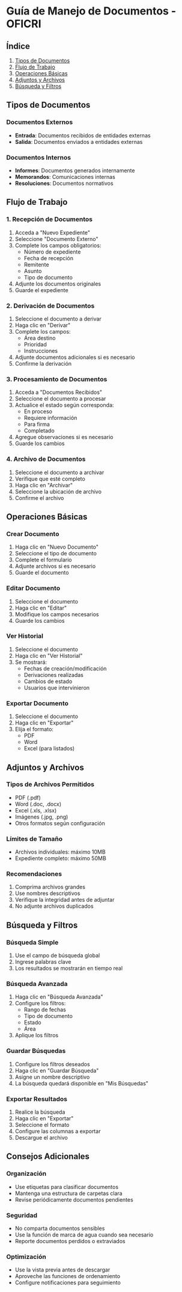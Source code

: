# Guía de Manejo de Documentos - OFICRI

## Índice
1. [Tipos de Documentos](#tipos-de-documentos)
2. [Flujo de Trabajo](#flujo-de-trabajo)
3. [Operaciones Básicas](#operaciones-básicas)
4. [Adjuntos y Archivos](#adjuntos-y-archivos)
5. [Búsqueda y Filtros](#búsqueda-y-filtros)

## Tipos de Documentos

### Documentos Externos
- **Entrada**: Documentos recibidos de entidades externas
- **Salida**: Documentos enviados a entidades externas

### Documentos Internos
- **Informes**: Documentos generados internamente
- **Memorandos**: Comunicaciones internas
- **Resoluciones**: Documentos normativos

## Flujo de Trabajo

### 1. Recepción de Documentos
1. Acceda a "Nuevo Expediente"
2. Seleccione "Documento Externo"
3. Complete los campos obligatorios:
   - Número de expediente
   - Fecha de recepción
   - Remitente
   - Asunto
   - Tipo de documento
4. Adjunte los documentos originales
5. Guarde el expediente

### 2. Derivación de Documentos
1. Seleccione el documento a derivar
2. Haga clic en "Derivar"
3. Complete los campos:
   - Área destino
   - Prioridad
   - Instrucciones
4. Adjunte documentos adicionales si es necesario
5. Confirme la derivación

### 3. Procesamiento de Documentos
1. Acceda a "Documentos Recibidos"
2. Seleccione el documento a procesar
3. Actualice el estado según corresponda:
   - En proceso
   - Requiere información
   - Para firma
   - Completado
4. Agregue observaciones si es necesario
5. Guarde los cambios

### 4. Archivo de Documentos
1. Seleccione el documento a archivar
2. Verifique que esté completo
3. Haga clic en "Archivar"
4. Seleccione la ubicación de archivo
5. Confirme el archivo

## Operaciones Básicas

### Crear Documento
1. Haga clic en "Nuevo Documento"
2. Seleccione el tipo de documento
3. Complete el formulario
4. Adjunte archivos si es necesario
5. Guarde el documento

### Editar Documento
1. Seleccione el documento
2. Haga clic en "Editar"
3. Modifique los campos necesarios
4. Guarde los cambios

### Ver Historial
1. Seleccione el documento
2. Haga clic en "Ver Historial"
3. Se mostrará:
   - Fechas de creación/modificación
   - Derivaciones realizadas
   - Cambios de estado
   - Usuarios que intervinieron

### Exportar Documento
1. Seleccione el documento
2. Haga clic en "Exportar"
3. Elija el formato:
   - PDF
   - Word
   - Excel (para listados)

## Adjuntos y Archivos

### Tipos de Archivos Permitidos
- PDF (.pdf)
- Word (.doc, .docx)
- Excel (.xls, .xlsx)
- Imágenes (.jpg, .png)
- Otros formatos según configuración

### Límites de Tamaño
- Archivos individuales: máximo 10MB
- Expediente completo: máximo 50MB

### Recomendaciones
1. Comprima archivos grandes
2. Use nombres descriptivos
3. Verifique la integridad antes de adjuntar
4. No adjunte archivos duplicados

## Búsqueda y Filtros

### Búsqueda Simple
1. Use el campo de búsqueda global
2. Ingrese palabras clave
3. Los resultados se mostrarán en tiempo real

### Búsqueda Avanzada
1. Haga clic en "Búsqueda Avanzada"
2. Configure los filtros:
   - Rango de fechas
   - Tipo de documento
   - Estado
   - Área
3. Aplique los filtros

### Guardar Búsquedas
1. Configure los filtros deseados
2. Haga clic en "Guardar Búsqueda"
3. Asigne un nombre descriptivo
4. La búsqueda quedará disponible en "Mis Búsquedas"

### Exportar Resultados
1. Realice la búsqueda
2. Haga clic en "Exportar"
3. Seleccione el formato
4. Configure las columnas a exportar
5. Descargue el archivo

## Consejos Adicionales

### Organización
- Use etiquetas para clasificar documentos
- Mantenga una estructura de carpetas clara
- Revise periódicamente documentos pendientes

### Seguridad
- No comparta documentos sensibles
- Use la función de marca de agua cuando sea necesario
- Reporte documentos perdidos o extraviados

### Optimización
- Use la vista previa antes de descargar
- Aproveche las funciones de ordenamiento
- Configure notificaciones para seguimiento 